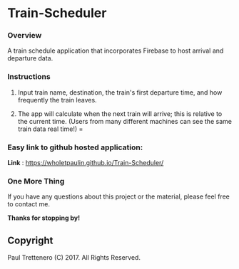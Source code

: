 
# Train-Scheduler

### Overview

A train schedule application that incorporates Firebase to host arrival and departure data.


### Instructions

1. Input train name, destination, the train's first departure time, and how frequently the train leaves.

2. The app will calculate when the next train will arrive; this is relative to the current time. (Users from many different machines can see the same train data real time!)
=

### Easy link to github hosted application:
**Link** :  https://wholetpaulin.github.io/Train-Scheduler/


### One More Thing

If you have any questions about this project or the material, please feel free to contact me.

**Thanks for stopping by!**

## Copyright

Paul Trettenero (C) 2017. All Rights Reserved.
